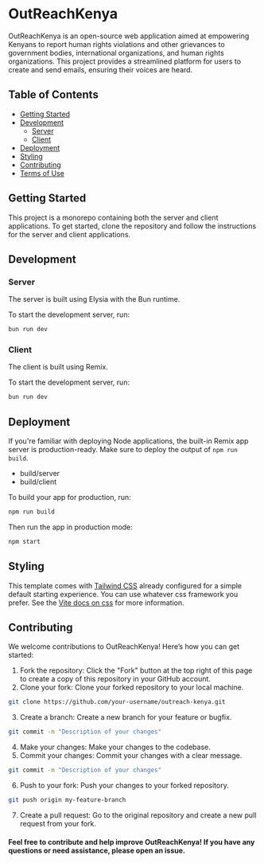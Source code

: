 # OutReachKenya

OutReachKenya is an open-source web application aimed at empowering Kenyans to report human rights violations and other grievances to government bodies, international organizations, and human rights organizations. This project provides a streamlined platform for users to create and send emails, ensuring their voices are heard.

## Table of Contents

- [Getting Started](#getting-started)
- [Development](#development)
  - [Server](#server)
  - [Client](#client)
- [Deployment](#deployment)
- [Styling](#styling)
- [Contributing](#contributing)
- [Terms of Use](https://github.com/dannywamuya/outreachkenya/blob/main/TERMS_OF_USE.md)

## Getting Started

This project is a monorepo containing both the server and client applications. To get started, clone the repository and follow the instructions for the server and client applications.

## Development

### Server

The server is built using Elysia with the Bun runtime.

To start the development server, run:

```bash
bun run dev
```

### Client

The client is built using Remix.

To start the development server, run:

```bash
bun run dev
```

## Deployment

If you're familiar with deploying Node applications, the built-in Remix app server is production-ready. Make sure to deploy the output of `npm run build`.

- build/server
- build/client

To build your app for production, run:

```sh
npm run build
```

Then run the app in production mode:

```sh
npm start
```

## Styling

This template comes with [Tailwind CSS](https://tailwindcss.com/) already configured for a simple default starting experience. You can use whatever css framework you prefer. See the [Vite docs on css](https://vitejs.dev/guide/features.html#css) for more information.

## Contributing

We welcome contributions to OutReachKenya! Here’s how you can get started:

1. Fork the repository: Click the "Fork" button at the top right of this page to create a copy of this repository in your GitHub account.
2. Clone your fork: Clone your forked repository to your local machine.

```sh
git clone https://github.com/your-username/outreach-kenya.git
```

3. Create a branch: Create a new branch for your feature or bugfix.

```sh
git commit -m "Description of your changes"
```

4. Make your changes: Make your changes to the codebase.
5. Commit your changes: Commit your changes with a clear message.

```sh
git commit -m "Description of your changes"
```

6. Push to your fork: Push your changes to your forked repository.

```sh
git push origin my-feature-branch
```

7. Create a pull request: Go to the original repository and create a new pull request from your fork.

#### Feel free to contribute and help improve OutReachKenya! If you have any questions or need assistance, please open an issue.
